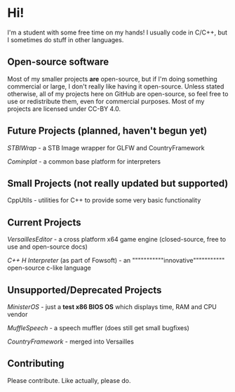 # Hi!
I'm a student with some free time on my hands! I usually code in C/C++, but I sometimes do stuff in other languages.

## Open-source software
Most of my smaller projects **are** open-source, but if I'm doing something commercial or large, I don't really like having it open-source.
Unless stated otherwise, all of my projects here on GitHub are open-source, so feel free to use or redistribute them, even for commercial purposes.
Most of my projects are licensed under CC-BY 4.0.

## Future Projects (planned, haven't begun yet)

*STBIWrap* - a STB Image wrapper for GLFW and CountryFramework

*Cominplat* - a common base platform for interpreters

## Small Projects (not really updated but supported)

CppUtils - utilities for C++ to provide some very basic functionality

## Current Projects
*VersaillesEditor* - a cross platform x64 game engine (closed-source, free to use and open-source docs)

*C++ H Interpreter* (as part of Fowsoft) - an """""""""""innovative""""""""""" open-source c-like language

## Unsupported/Deprecated Projects
*MinisterOS* - just a **test x86 BIOS OS** which displays time, RAM and CPU vendor

*MuffleSpeech* - a speech muffler (does still get small bugfixes)

*CountryFramework* - merged into Versailles

## Contributing
Please contribute. Like actually, please do.
